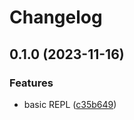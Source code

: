 # Changelog

## 0.1.0 (2023-11-16)


### Features

* basic REPL ([c35b649](https://github.com/edpft/rust-sqlite-clone/commit/c35b649d8f1b285bf66076ee2002260c106edfe6))
